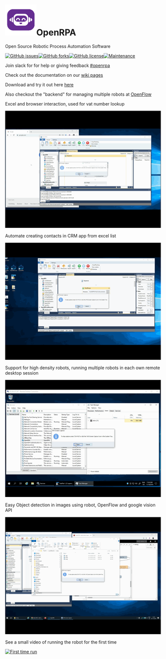 # ![OpenRPA](OpenRPA-logo.png)OpenRPA
Open Source Robotic Process Automation Software

[![GitHub issues](https://img.shields.io/github/issues/open-rpa/openrpa.svg)](https://github.com/open-rpa/openrpa/issues)[![GitHub forks](https://img.shields.io/github/forks/open-rpa/openrpa.svg)](https://github.com/open-rpa/openrpa/network)[![GitHub license](https://img.shields.io/github/license/open-rpa/openrpa.svg)](https://github.com/open-rpa/openrpa/blob/master/LICENSE)[![Maintenance](https://img.shields.io/badge/Maintained%3F-yes-green.svg)](https://github.com/open-rpa/openrpa/graphs/commit-activity)

Join slack for for help or giving feedback [#openrpa](https://slack.openrpa.dk)

Check out the documentation on our [wiki pages](https://github.com/open-rpa/openrpa/wiki)

Download and try it out here [here](https://github.com/open-rpa/openrpa/releases/download/1.0.92/OpenRPA.msi) 

Also checkout the "backend" for managing multiple robots at [OpenFlow](https://github.com/open-rpa/OpenFlow)

Excel and browser interaction, used for vat number lookup

![ChromeCVRLoogup](docs/img/ChromeCVRLoogup.gif)

Automate creating contacts in CRM app from excel list

![FillCRMApp](docs/img/FillCRMApp.gif)

Support for high density robots, running multiple robots in each own remote desktop session

![high-densityrobot](docs/img/high-densityrobot.gif)

Easy Object detection in images using robot, OpenFlow and google vision API

![EasyObjectDetection](docs/img/EasyObjectDetection.gif)

See a small video of running the robot for the first time

[![First time run](https://img.youtube.com/vi/SqLHlMpQhZA/1.jpg)](https://www.youtube.com/watch?v=34-H-_EPwJg)